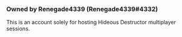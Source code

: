 ### Owned by Renegade4339 (Renegade4339#4332)

This is an account solely for hosting Hideous Destructor multiplayer sessions.
